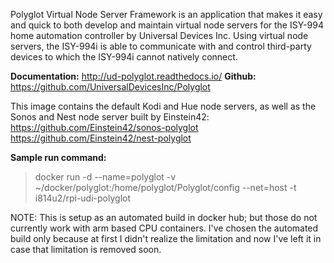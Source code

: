 Polyglot Virtual Node Server Framework is an application that makes it easy and quick to both develop and maintain virtual node servers for the ISY-994 home automation controller by Universal Devices Inc. Using virtual node servers, the ISY-994i is able to communicate with and control third-party devices to which the ISY-994i cannot natively connect.

**Documentation:** http://ud-polyglot.readthedocs.io/
**Github:** https://github.com/UniversalDevicesInc/Polyglot

This image contains the default Kodi and Hue node servers, as well as the Sonos and Nest node server built by Einstein42:
https://github.com/Einstein42/sonos-polyglot
https://github.com/Einstein42/nest-polyglot

**Sample run command:**
> docker run -d --name=polyglot -v ~/docker/polyglot:/home/polyglot/Polyglot/config --net=host -t i814u2/rpi-udi-polyglot 

NOTE: This is setup as an automated build in docker hub; but those do not currently work with arm based CPU containers. I've chosen the automated build only because at first I didn't realize the limitation and now I've left it in case that limitation is removed soon. 
